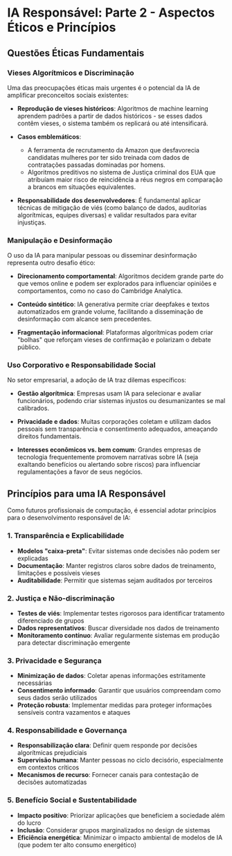 # IA Responsável: Parte 2 - Aspectos Éticos e Princípios

## Questões Éticas Fundamentais

### Vieses Algorítmicos e Discriminação

Uma das preocupações éticas mais urgentes é o potencial da IA de amplificar preconceitos sociais existentes:

- **Reprodução de vieses históricos**: Algoritmos de machine learning aprendem padrões a partir de dados históricos - se esses dados contêm vieses, o sistema também os replicará ou até intensificará.

- **Casos emblemáticos**: 
  - A ferramenta de recrutamento da Amazon que desfavorecia candidatas mulheres por ter sido treinada com dados de contratações passadas dominadas por homens.
  - Algoritmos preditivos no sistema de Justiça criminal dos EUA que atribuíam maior risco de reincidência a réus negros em comparação a brancos em situações equivalentes.

- **Responsabilidade dos desenvolvedores**: É fundamental aplicar técnicas de mitigação de viés (como balanço de dados, auditorias algorítmicas, equipes diversas) e validar resultados para evitar injustiças.

### Manipulação e Desinformação

O uso da IA para manipular pessoas ou disseminar desinformação representa outro desafio ético:

- **Direcionamento comportamental**: Algoritmos decidem grande parte do que vemos online e podem ser explorados para influenciar opiniões e comportamentos, como no caso do Cambridge Analytica.

- **Conteúdo sintético**: IA generativa permite criar deepfakes e textos automatizados em grande volume, facilitando a disseminação de desinformação com alcance sem precedentes.

- **Fragmentação informacional**: Plataformas algorítmicas podem criar "bolhas" que reforçam vieses de confirmação e polarizam o debate público.

### Uso Corporativo e Responsabilidade Social

No setor empresarial, a adoção de IA traz dilemas específicos:

- **Gestão algorítmica**: Empresas usam IA para selecionar e avaliar funcionários, podendo criar sistemas injustos ou desumanizantes se mal calibrados.

- **Privacidade e dados**: Muitas corporações coletam e utilizam dados pessoais sem transparência e consentimento adequados, ameaçando direitos fundamentais.

- **Interesses econômicos vs. bem comum**: Grandes empresas de tecnologia frequentemente promovem narrativas sobre IA (seja exaltando benefícios ou alertando sobre riscos) para influenciar regulamentações a favor de seus negócios.

## Princípios para uma IA Responsável

Como futuros profissionais de computação, é essencial adotar princípios para o desenvolvimento responsável de IA:

### 1. Transparência e Explicabilidade

- **Modelos "caixa-preta"**: Evitar sistemas onde decisões não podem ser explicadas
- **Documentação**: Manter registros claros sobre dados de treinamento, limitações e possíveis vieses
- **Auditabilidade**: Permitir que sistemas sejam auditados por terceiros

### 2. Justiça e Não-discriminação

- **Testes de viés**: Implementar testes rigorosos para identificar tratamento diferenciado de grupos
- **Dados representativos**: Buscar diversidade nos dados de treinamento
- **Monitoramento contínuo**: Avaliar regularmente sistemas em produção para detectar discriminação emergente

### 3. Privacidade e Segurança

- **Minimização de dados**: Coletar apenas informações estritamente necessárias
- **Consentimento informado**: Garantir que usuários compreendam como seus dados serão utilizados
- **Proteção robusta**: Implementar medidas para proteger informações sensíveis contra vazamentos e ataques

### 4. Responsabilidade e Governança

- **Responsabilização clara**: Definir quem responde por decisões algorítmicas prejudiciais
- **Supervisão humana**: Manter pessoas no ciclo decisório, especialmente em contextos críticos
- **Mecanismos de recurso**: Fornecer canais para contestação de decisões automatizadas

### 5. Benefício Social e Sustentabilidade

- **Impacto positivo**: Priorizar aplicações que beneficiem a sociedade além do lucro
- **Inclusão**: Considerar grupos marginalizados no design de sistemas
- **Eficiência energética**: Minimizar o impacto ambiental de modelos de IA (que podem ter alto consumo energético)
